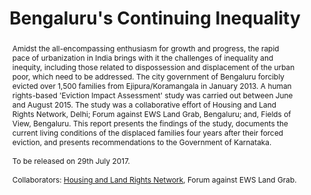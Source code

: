---
layout: publication-layout
year: 2017
authors: Bharath M. Palavalli, Bhagyalakshmi Srinivas and Srijan Sil, (Ed.) Shivani Chaudhry.
book: An Eviction Impact Assessment of Ejipura/Koramangala Four Years After its Demolition
title: Bengaluru's Continuing Inequality
abstract: Amidst the all-encompassing enthusiasm for growth and progress, the rapid pace of urbanization in India brings with it the challenges of inequality and inequity, including those related to dispossession and displacement of the urban poor, which need to be addressed. The city government of Bengaluru forcibly evicted over 1,500 families from Ejipura/Koramangala in January 2013. A human rights-based 'Eviction Impact Assessment' study was carried out between June and August 2015. The study was a collaborative effort of Housing and Land Rights Network, Delhi; Forum against EWS Land Grab, Bengaluru; and, Fields of View, Bengaluru. This report presents the findings of the study, documents the current living conditions of the displaced families four years after their forced eviction, and presents recommendations to the Government of Karnataka.<br><br>To be released on 29th July 2017.<br><br>Collaborators&#58; <a href="http://hlrn.org.in/">Housing and Land Rights Network</a>, Forum against EWS Land Grab.
link:
categories: publication
ide: ejipura
tag: publications
permalink: /publications/ejipura/
projectid: urban-poverty
authorid: bharath, srijan, bhagyalakshmi
---